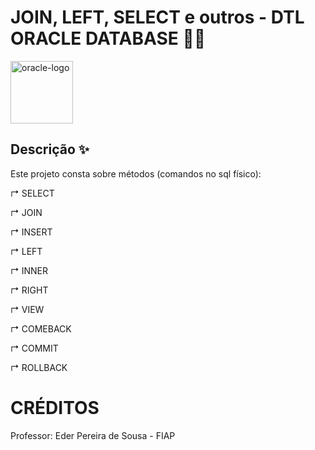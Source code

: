 # JOIN, LEFT, SELECT e outros  - DTL ORACLE DATABASE 👩‍💻

<img width="100" height="100" src="https://img.icons8.com/color/100/oracle-logo.png" alt="oracle-logo"/>

## Descrição ✨

Este projeto consta sobre métodos (comandos no sql físico):

↱ SELECT

↱ JOIN 

↱ INSERT

↱ LEFT 

↱ INNER 

↱ RIGHT

↱ VIEW 

↱ COMEBACK

↱ COMMIT

↱ ROLLBACK

# CRÉDITOS
Professor: Eder Pereira de Sousa - FIAP

